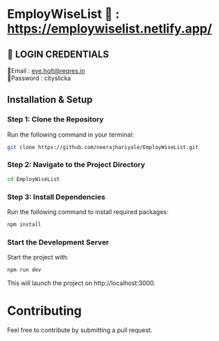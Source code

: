 # **EmployWiseList** 🔗 : https://employwiselist.netlify.app/

## **🚨 LOGIN CREDENTIALS**

📧Email : eve.holt@reqres.in <br>
🔑Password : cityslicka



## **Installation & Setup**

### **Step 1: Clone the Repository**
Run the following command in your terminal:
```sh
git clone https://github.com/neerajhariyale/EmployWiseList.git
```

### **Step 2: Navigate to the Project Directory**
```sh
cd EmployWiseList
```

### **Step 3: Install Dependencies**
Run the following command to install required packages:
```sh
npm install
```

### **Start the Development Server**
Start the project with:
```sh
npm run dev
```
This will launch the project on http://localhost:3000.

# **Contributing**
Feel free to contribute by submitting a pull request.





